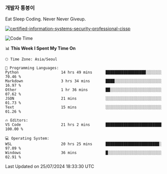 ### 개발자 통붕이
Eat Sleep Coding.
Never Never Giveup.

[![certified-information-systems-security-professional-cissp](https://user-images.githubusercontent.com/44606727/157613689-acd84ec6-5f8f-4e79-89d9-a8d51f033634.png)](https://www.credly.com/badges/f394a010-85a0-450b-9136-8043af01d71c/public_url)

<!--START_SECTION:waka-->
![Code Time](http://img.shields.io/badge/Code%20Time-3%2C270%20hrs%2029%20mins-blue)

📊 **This Week I Spent My Time On** 

```text
🕑︎ Time Zone: Asia/Seoul

💬 Programming Languages: 
Python                   14 hrs 49 mins      ██████████████████░░░░░░░   70.46 % 
Markdown                 3 hrs 34 mins       ████░░░░░░░░░░░░░░░░░░░░░   16.97 % 
Other                    1 hr 36 mins        ██░░░░░░░░░░░░░░░░░░░░░░░   07.62 % 
JSON                     21 mins             ░░░░░░░░░░░░░░░░░░░░░░░░░   01.73 % 
Text                     15 mins             ░░░░░░░░░░░░░░░░░░░░░░░░░   01.26 % 

🔥 Editors: 
VS Code                  21 hrs 2 mins       █████████████████████████   100.00 % 

💻 Operating System: 
WSL                      20 hrs 25 mins      ████████████████████████░   97.09 % 
Windows                  36 mins             █░░░░░░░░░░░░░░░░░░░░░░░░   02.91 % 
```


 Last Updated on 25/07/2024 18:33:30 UTC
<!--END_SECTION:waka-->
